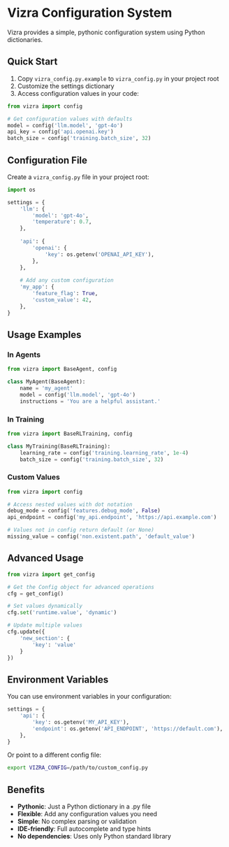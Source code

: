 # Vizra Configuration System

Vizra provides a simple, pythonic configuration system using Python dictionaries.

## Quick Start

1. Copy `vizra_config.py.example` to `vizra_config.py` in your project root
2. Customize the settings dictionary
3. Access configuration values in your code:

```python
from vizra import config

# Get configuration values with defaults
model = config('llm.model', 'gpt-4o')
api_key = config('api.openai.key')
batch_size = config('training.batch_size', 32)
```

## Configuration File

Create a `vizra_config.py` file in your project root:

```python
import os

settings = {
    'llm': {
        'model': 'gpt-4o',
        'temperature': 0.7,
    },
    
    'api': {
        'openai': {
            'key': os.getenv('OPENAI_API_KEY'),
        },
    },
    
    # Add any custom configuration
    'my_app': {
        'feature_flag': True,
        'custom_value': 42,
    },
}
```

## Usage Examples

### In Agents

```python
from vizra import BaseAgent, config

class MyAgent(BaseAgent):
    name = 'my_agent'
    model = config('llm.model', 'gpt-4o')
    instructions = 'You are a helpful assistant.'
```

### In Training

```python
from vizra import BaseRLTraining, config

class MyTraining(BaseRLTraining):
    learning_rate = config('training.learning_rate', 1e-4)
    batch_size = config('training.batch_size', 32)
```

### Custom Values

```python
from vizra import config

# Access nested values with dot notation
debug_mode = config('features.debug_mode', False)
api_endpoint = config('my_api.endpoint', 'https://api.example.com')

# Values not in config return default (or None)
missing_value = config('non.existent.path', 'default_value')
```

## Advanced Usage

```python
from vizra import get_config

# Get the Config object for advanced operations
cfg = get_config()

# Set values dynamically
cfg.set('runtime.value', 'dynamic')

# Update multiple values
cfg.update({
    'new_section': {
        'key': 'value'
    }
})
```

## Environment Variables

You can use environment variables in your configuration:

```python
settings = {
    'api': {
        'key': os.getenv('MY_API_KEY'),
        'endpoint': os.getenv('API_ENDPOINT', 'https://default.com'),
    },
}
```

Or point to a different config file:
```bash
export VIZRA_CONFIG=/path/to/custom_config.py
```

## Benefits

- **Pythonic**: Just a Python dictionary in a .py file
- **Flexible**: Add any configuration values you need
- **Simple**: No complex parsing or validation
- **IDE-friendly**: Full autocomplete and type hints
- **No dependencies**: Uses only Python standard library